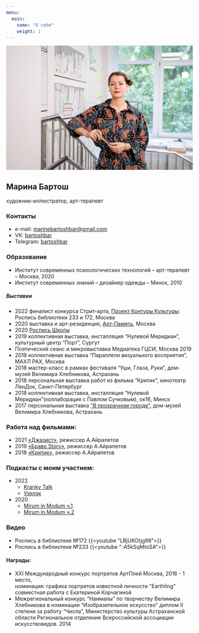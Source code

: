 ```yaml
---
menu:
  main:
    name: "О себе"
    weight: 1
---
```

![Это я](DSC02846.png)
## Марина Бартош

художник-иллюстратор, арт-терапевт

### Контакты

* e-mail: [marinebartoshbar@gmail.com](mailto:marinebartoshbar@gmail.com)
* VK: [bartoshbar](https://vk.com/bartoshbar)
* Telegram: [bartoshbar](https://t.me/bartoshbar)

### Образование

* Институт современных психологических технологий – арт-терапевт – Москва, 2020
* Институт современных  знаний – дизайнер одежды – Минск, 2010

##### Выставки

* 2022 финалист конкурса Стрит-арта, [Проект Контуры Культуры](https://mosproducer.ru/project/kontury-kultury/): Роспись библиотеки 233 и 172, Москва
* 2020 выставка и арт-резиденция, [Арт-Память](https://g.co/arts/G9BrBabE6cGGv7Ut9), Москва
* 2020 [Роспись Школы](https://cheb.media/2020/07/30/graffiti-65shkola/)
* 2019 коллективная выставка, инсталляция “Нулевой Меридиан”, культурный центр “Порт”, Сургут
*  Поэтический сеанс и микровыставка Медиатека ГЦСИ, Москва 2019
* 2019 коллективная выставка “Параллели визуального восприятия”, МАХЛ РАХ, Москва
* 2018 мастер-класс в рамках фестиваля “Уши, Глаза, Руки”, дом-музей Велимира Хлебникова, Астрахань
* 2018 персональная выставка работ из фильма “Критик”, кинотеатр ЛенДок, Санкт-Петербург
* 2018 коллективная выставка, инсталляция “Нулевой Меридиан”(коллаборация с Павлом Сучковым), ок16, Минск
* 2017 персональная выставка ["В прозрачном городе"](http://www.domvelimira.ru/data/events/2017/05/vistavka_grafiki_marini_bartosh/index.php), дом-музей Велимира Хлебникова, Астрахань

### Работа над фильмами:

* 2021 [«Джазист»](/www.kinopoisk.ru/film/4476007/), режиссер А.Айрапетов
* 2019 [«Браво Story»](https://www.kinopoisk.ru/film/1267337/), режиссер А.Айрапетов
* 2018 [«Критик»](https://www.kinopoisk.ru/film/1118093/), режиссер А.Айрапетов

 ### Подкасты с моим участием:
  * 2022
    * [Kranky Talk](https://kranky-talk.mave.digital/ep-4)
    * [Узелок](https://uzelok.mave.digital/ep-3)
  * 2020
    * [Mirum in Modum ч.1](https://regress78.com/mirum-in-modum-024/)
    * [Mirum in Modum ч.2](https://regress78.com/mirum-in-modum-025/)

### Видео

* Роспись в библиотеке №172 {{<youtube "LBjUKOtjg98">}}
* Роспись в библиотеке №233 {{<youtube "-A5kSqMtoSA">}}

#### Награды:

* XXI Международный конкурс портретов АртПлей Москва, 2016 - 1 место, <br>
номинация: графика портретов известной личности "Earthling" совместная работа с Екатериной Корчагиной
* Межрегиональный конкурс “Наималы” по творчеству Велимира Хлебникова в номинации “Изобразительное искусство”
диплом II степени за работу “Числа”, Министерство культуры Астраханской области
Региональное отделение Всероссийской ассоциации искусствоведов. 2014
